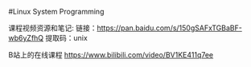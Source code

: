 #Linux System Programming

课程视频资源和笔记:
链接：https://pan.baidu.com/s/150gSAFxTGBaBF-wb6yZfhQ 
提取码：unix 

B站上的在线课程
https://www.bilibili.com/video/BV1KE411q7ee
